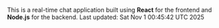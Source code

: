 This is a real-time chat application built using **React** for the frontend and **Node.js** for the backend.
Last updated: Sat Nov  1 00:45:42 UTC 2025
